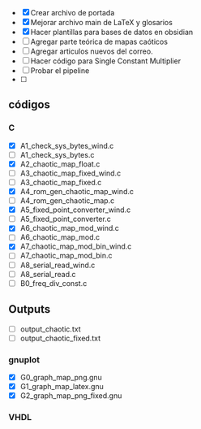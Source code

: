 
- [x] Crear archivo de portada
- [x] Mejorar archivo main de LaTeX y glosarios
- [x] Hacer plantillas para bases de datos en obsidian
- [ ] Agregar parte teórica de mapas caóticos
- [ ] Agregar articulos nuevos del correo.
- [ ] Hacer código para Single Constant Multiplier
- [ ] Probar el pipeline
- [ ] 


## códigos
### C
- [x] A1_check_sys_bytes_wind.c
- [ ] A1_check_sys_bytes.c
- [x] A2_chaotic_map_float.c
- [ ] A3_chaotic_map_fixed_wind.c
- [ ] A3_chaotic_map_fixed.c
- [x] A4_rom_gen_chaotic_map_wind.c
- [ ] A4_rom_gen_chaotic_map.c
- [x] A5_fixed_point_converter_wind.c
- [ ] A5_fixed_point_converter.c
- [x] A6_chaotic_map_mod_wind.c
- [ ] A6_chaotic_map_mod.c
- [x] A7_chaotic_map_mod_bin_wind.c
- [ ] A7_chaotic_map_mod_bin.c
- [ ] A8_serial_read_wind.c
- [ ] A8_serial_read.c
- [ ] B0_freq_div_const.c
## Outputs
- [ ] output_chaotic.txt
- [ ] output_chaotic_fixed.txt
### gnuplot
- [x] G0_graph_map_png.gnu
- [x] G1_graph_map_latex.gnu
- [x] G2_graph_map_png_fixed.gnu
### VHDL



